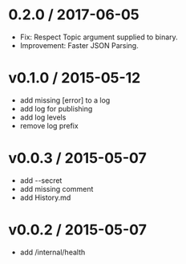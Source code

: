 
0.2.0 / 2017-06-05
===================

  * Fix: Respect Topic argument supplied to binary.
  * Improvement: Faster JSON Parsing.


v0.1.0 / 2015-05-12
===================

  * add missing [error] to a log
  * add log for publishing
  * add log levels
  * remove log prefix

v0.0.3 / 2015-05-07
===================

  * add --secret
  * add missing comment
  * add History.md

v0.0.2 / 2015-05-07
===================

  * add /internal/health
